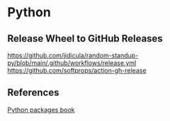 # Python


## Release Wheel to GitHub Releases
https://github.com/jidicula/random-standup-py/blob/main/.github/workflows/release.yml
https://github.com/softprops/action-gh-release

## References
[Python packages book](https://py-pkgs.org/)
